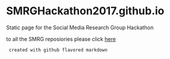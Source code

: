 # SMRGHackathon2017.github.io

Static page for the Social Media Research Group Hackathon 

to all the SMRG reposiories please click [here](https://github.com/SMRGHackathon2017)




     created with github flavored markdown 


